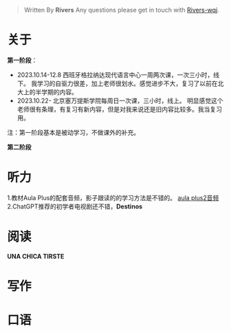 


> Written By **Rivers**
> Any questions please get in touch with  [Rivers-wqj](https://rivers-wqj.github.io/).
# 关于

**第一阶段**：
- 2023.10.14-12.8 西班牙格拉纳达现代语言中心一周两次课，一次三小时，线下。
我学习的自驱力很差，加上老师很划水。感觉进步不大，复习了以前在北大上的半学期的内容。
- 2023.10.22- 北京塞万提斯学院每周日一次课，三小时，线上。
明显感觉这个老师很有条理，有复习有新内容，但是对我来说还是旧内容比较多。我当复习用。

注：第一阶段基本是被动学习，不做课外的补充。

**第二阶段**



# 听力
1.教材Aula Plus的配套音频，影子跟读的的学习方法是不错的。 [aula plus2音频](https://campus-difusion.avallainmagnet.com/dashboard)
 2.ChatGPT推荐的初学者电视剧还不错，**Destinos**
 

 # 阅读
 **UNA CHICA TIRSTE**

 # 写作
 # 口语
<!--stackedit_data:
eyJoaXN0b3J5IjpbMTAxMzI1MjM5MywxOTQ3NTIzMzU4XX0=
-->